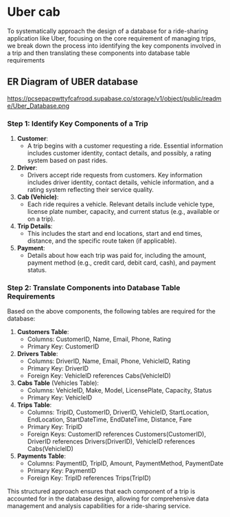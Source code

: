 # Uber cab

To systematically approach the design of a database for a ride-sharing application like Uber, focusing on the core requirement of managing trips, we break down the process into identifying the key components involved in a trip and then translating these components into database table requirements

## ER Diagram of UBER database

https://pcsepacpwttyfcafroqd.supabase.co/storage/v1/object/public/readme/Uber_Database.png

### **Step 1: Identify Key Components of a Trip**

1. **Customer**:
    - A trip begins with a customer requesting a ride. Essential information includes customer identity, contact details, and possibly, a rating system based on past rides.
2. **Driver**:
    - Drivers accept ride requests from customers. Key information includes driver identity, contact details, vehicle information, and a rating system reflecting their service quality.
3. **Cab (Vehicle)**:
    - Each ride requires a vehicle. Relevant details include vehicle type, license plate number, capacity, and current status (e.g., available or on a trip).
4. **Trip Details**:
    - This includes the start and end locations, start and end times, distance, and the specific route taken (if applicable).
5. **Payment**:
    - Details about how each trip was paid for, including the amount, payment method (e.g., credit card, debit card, cash), and payment status.

### **Step 2: Translate Components into Database Table Requirements**

Based on the above components, the following tables are required for the database:

1. **Customers Table**:
    - Columns: CustomerID, Name, Email, Phone, Rating
    - Primary Key: CustomerID
2. **Drivers Table**:
    - Columns: DriverID, Name, Email, Phone, VehicleID, Rating
    - Primary Key: DriverID
    - Foreign Key: VehicleID references Cabs(VehicleID)
3. **Cabs Table** (Vehicles Table):
    - Columns: VehicleID, Make, Model, LicensePlate, Capacity, Status
    - Primary Key: VehicleID
4. **Trips Table**:
    - Columns: TripID, CustomerID, DriverID, VehicleID, StartLocation, EndLocation, StartDateTime, EndDateTime, Distance, Fare
    - Primary Key: TripID
    - Foreign Keys: CustomerID references Customers(CustomerID), DriverID references Drivers(DriverID), VehicleID references Cabs(VehicleID)
5. **Payments Table**:
    - Columns: PaymentID, TripID, Amount, PaymentMethod, PaymentDate
    - Primary Key: PaymentID
    - Foreign Key: TripID references Trips(TripID)

This structured approach ensures that each component of a trip is accounted for in the database design, allowing for comprehensive data management and analysis capabilities for a ride-sharing service.  